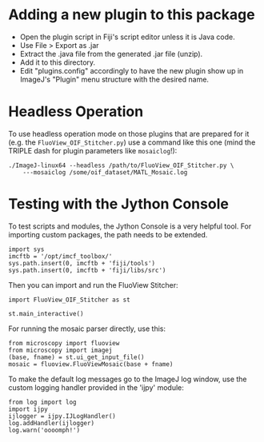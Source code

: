 Adding a new plugin to this package
===================================

* Open the plugin script in Fiji's script editor unless it is Java code.
* Use File > Export as .jar
* Extract the .java file from the generated .jar file (unzip).
* Add it to this directory.
* Edit "plugins.config" accordingly to have the new plugin show up in ImageJ's
  "Plugin" menu structure with the desired name.

Headless Operation
==================

To use headless operation mode on those plugins that are prepared for it (e.g.
the `FluoView_OIF_Stitcher.py`) use a command like this one (mind the TRIPLE
dash for plugin parameters like `mosaiclog`!):
```
./ImageJ-linux64 --headless /path/to/FluoView_OIF_Stitcher.py \
    ---mosaiclog /some/oif_dataset/MATL_Mosaic.log
```

Testing with the Jython Console
===============================

To test scripts and modules, the Jython Console is a very helpful tool. For
importing custom packages, the path needs to be extended.


```
import sys
imcftb = '/opt/imcf_toolbox/'
sys.path.insert(0, imcftb + 'fiji/tools')
sys.path.insert(0, imcftb + 'fiji/libs/src')
```

Then you can import and run the FluoView Stitcher:
```
import FluoView_OIF_Stitcher as st

st.main_interactive()
```

For running the mosaic parser directly, use this:
```
from microscopy import fluoview
from microscopy import imagej
(base, fname) = st.ui_get_input_file()
mosaic = fluoview.FluoViewMosaic(base + fname)
```

To make the default log messages go to the ImageJ log window, use the custom
logging handler provided in the 'ijpy' module:
```
from log import log
import ijpy
ijlogger = ijpy.IJLogHandler()
log.addHandler(ijlogger)
log.warn('oooomph!')
```

